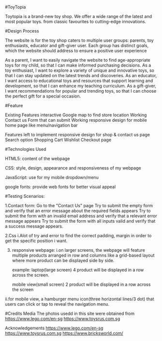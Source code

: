 #ToyTopia

Toytopia is a brand-new toy shop. We offer a wide range of the latest and most popular toys. from classic favourites to cutting-edge innovations.

#Design Process

The website is for the toy shop caters to multiple user groups: parents, toy enthusiasts, educator and gift-giver user. Each group has distinct goals, which the website should address to ensure a positive user experience

As a parent, I want to easily navigate the website to find age-appropriate toys for my child, so that I can make informed purchasing decisions.
As a toy enthusiast, I want to explore a variety of unique and innovative toys, so that I can stay updated on the latest trends and discoveries.
As an educator, I want access to educational toys and resources that support learning and development, so that I can enhance my teaching curriculum.
As a gift-giver, I want recommendations for popular and trending toys, so that I can choose the perfect gift for a special occasion.

#Feature

Existing Features
interactive Google map to find store location
Working Contact us Form that can submit
Working responsive design for mobile home page like menu/navigation bar

Features left to implement
responsive design for shop & contact us page
Search option
Shopping Cart
Wishlist
Checkout page

#Technologies Used

HTML5: content of the webpage

CSS: style, design, appearance and responsiveness of my webpage

JavaScript: use for my mobile dropdown/menu

google fonts: provide web fonts for better visual appeal

#Testing
Scenarios:

1.Contact form:
Go to the "Contact Us" page
Try to submit the empty form and verify that an error message about the required fields appears
Try to submit the form with an invalid email address and verify that a relevant error message appears
Try to submit the form with all inputs valid and verify that a success message appears.

2.Css
i.Alot of try and error to find the correct padding, margin in order to get the specific position i want.


3. responsive webpage:
   i.on larger screens, the webpage will feature multiple products arranged in row and columns like a grid-based layout where more product can be displayed side by side.

   example: laptop(large screen)
   4 product will be displayed in a row across the screen.

   mobile view(small screen)
   2 product will be displayed in a row across the screen

ii.for mobile view, a hamburger menu icon(three horizontal lines/3 dot) that users can click or tap to reveal the navigation menu.


#Credits
Media
The photos usedd in this site were obtained from
https://www.lego.com/en-sg
https://www.toysrus.com.sg

Acknowledgements
https://www.lego.com/en-sg
https://www.toysrus.com.sg
https://www.bricksworld.com/
